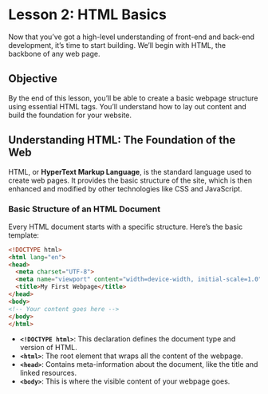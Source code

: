 # Lesson 2: HTML Basics

Now that you’ve got a high-level understanding of front-end and back-end development, it’s time to start building. We’ll
begin with HTML, the backbone of any web page.

## Objective

By the end of this lesson, you’ll be able to create a basic webpage structure using essential HTML tags. You’ll
understand how to lay out content and build the foundation for your website.

## Understanding HTML: The Foundation of the Web

HTML, or **HyperText Markup Language**, is the standard language used to create web pages. It provides the basic
structure of the site, which is then enhanced and modified by other technologies like CSS and JavaScript.

### Basic Structure of an HTML Document

Every HTML document starts with a specific structure. Here’s the basic template:

```html
<!DOCTYPE html>
<html lang="en">
<head>
  <meta charset="UTF-8">
  <meta name="viewport" content="width=device-width, initial-scale=1.0">
  <title>My First Webpage</title>
</head>
<body>
<!-- Your content goes here -->
</body>
</html>
```

* **`<!DOCTYPE html>`**: This declaration defines the document type and version of HTML.
* **`<html>`**: The root element that wraps all the content of the webpage.
* **`<head>`**: Contains meta-information about the document, like the title and linked resources.
* **`<body>`**: This is where the visible content of your webpage goes.
